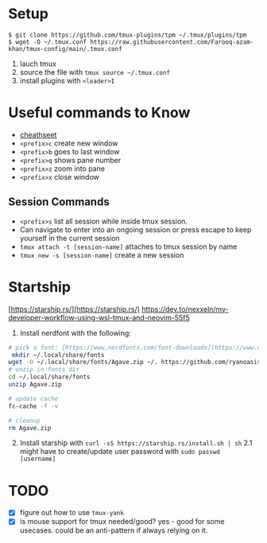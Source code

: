 # Setup 
```
$ git clone https://github.com/tmux-plugins/tpm ~/.tmux/plugins/tpm
$ wget -O ~/.tmux.conf https://raw.githubusercontent.com/Farooq-azam-khan/tmux-config/main/.tmux.conf 
```
1. lauch tmux
2. source the file with `tmux source ~/.tmux.conf`
3. install plugins with `<leader>I`

# Useful commands to Know
* [cheathseet](https://tmuxcheatsheet.com/)
* `<prefix>c` create new window
* `<prefix>b` goes to last window
* `<prefix>q` shows pane number
* `<prefix>z` zoom into pane
* `<prefix>x` close window

## Session Commands
* `<prefix>s` list all session while inside tmux session.
 * Can navigate to enter into an ongoing session or press escape to keep yourself in the current session
* `tmux attach -t [session-name]` attaches to tmux session by name
* `tmux new -s [session-name]` create a new session

  
# Startship
[https://starship.rs/](https://starship.rs/)
https://dev.to/nexxeln/my-developer-workflow-using-wsl-tmux-and-neovim-55f5
1. Install nerdfont with the following: 
```bash
# pick a font: [https://www.nerdfonts.com/font-downloads](https://www.nerdfonts.com/font-downloads)
 mkdir ~/.local/share/fonts
wget -O ~/.local/share/fonts/Agave.zip ~/. https://github.com/ryanoasis/nerd-fonts/releases/download/v3.2.1/Agave.zip
# unzip in fonts dir 
cd ~/.local/share/fonts
unzip Agave.zip

# update cache 
fc-cache -f -v

# cleanup
rm Agave.zip
```

2. Install starship with `curl -sS https://starship.rs/install.sh | sh`
2.1 might have to create/update user password with `sudo passwd [username]` 

# TODO
* [x] figure out how to use `tmux-yank`
* [x] is mouse support for tmux needed/good? yes - good for some usecases. could be an anti-pattern if always relying on it. 
